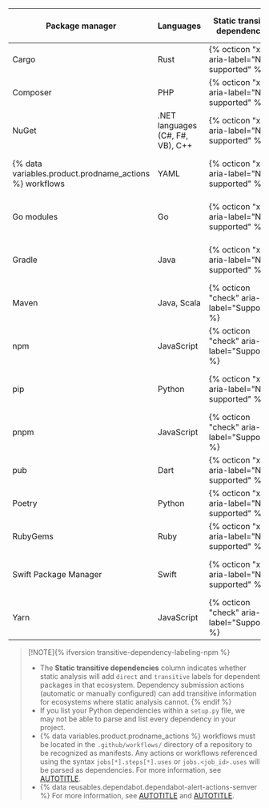 | Package manager | Languages | Static transitive dependencies | Automatic dependency submission | Recommended files | Additional files |
| --- | --- | --- | --- | --- | ---|
| Cargo | Rust | {% octicon "x" aria-label="Not supported" %} | {% octicon "x" aria-label="Not supported" %} | `Cargo.lock` | `Cargo.toml` |
| Composer             | PHP           | {% octicon "x" aria-label="Not supported" %} | {% octicon "x" aria-label="Not supported" %} | `composer.lock` | `composer.json` |
| NuGet | .NET languages (C#, F#, VB), C++  | {% octicon "x" aria-label="Not supported" %} | {% octicon "check" aria-label="Supported" %} | `.csproj`, `.vbproj`, `.nuspec`, `.vcxproj`, `.fsproj` | `packages.config` |
| {% data variables.product.prodname_actions %} workflows | YAML | {% octicon "x" aria-label="Not supported" %} | {% octicon "x" aria-label="Not supported" %} | `.yml`, `.yaml` | {% octicon "x" aria-label="None" %} |
| Go modules | Go | {% octicon "x" aria-label="Not supported" %} | {% octicon "x" aria-label="Not supported" %} |  `go.mod`| {% octicon "x" aria-label="None" %} |
| Gradle | Java  | {% octicon "x" aria-label="Not supported" %} | {% octicon "check" aria-label="Supported" %} |  {% octicon "x" aria-label="None" %} | {% octicon "x" aria-label="None" %} |
| Maven | Java, Scala | {% octicon "check" aria-label="Supported" %} | {% octicon "check" aria-label="Supported" %} | `pom.xml`  | {% octicon "x" aria-label="None" %}  |
| npm | JavaScript | {% octicon "check" aria-label="Supported" %} | {% octicon "x" aria-label="Not supported" %} | `package-lock.json` | `package.json`|
| pip             | Python                    | {% octicon "x" aria-label="Not supported" %} | {% octicon "check" aria-label="Supported" %} | `requirements.txt`, `pipfile.lock` | `pipfile`, `setup.py` |
| pnpm             | JavaScript                    | {% octicon "check" aria-label="Supported" %} | {% octicon "x" aria-label="Not supported" %} | `pnpm-lock.yaml` | `package.json` |
| pub             | Dart                    | {% octicon "x" aria-label="Not supported" %} | {% octicon "x" aria-label="Not supported" %} | `pubspec.lock` | `pubspec.yaml` |
| Poetry | Python                    | {% octicon "x" aria-label="Not supported" %} | {% octicon "x" aria-label="Not supported" %} | `poetry.lock` | `pyproject.toml` |
| RubyGems             | Ruby           | {% octicon "x" aria-label="Not supported" %} | {% octicon "x" aria-label="Not supported" %} | `Gemfile.lock` | `Gemfile`, `*.gemspec` |
| Swift Package Manager | Swift | {% octicon "x" aria-label="Not supported" %} | {% octicon "x" aria-label="Not supported" %} | `Package.resolved` | {% octicon "x" aria-label="None" %} |
| Yarn | JavaScript | {% octicon "check" aria-label="Supported" %} | {% octicon "x" aria-label="Not supported" %} | `yarn.lock` | `package.json` |

> [!NOTE]{% ifversion transitive-dependency-labeling-npm %}
> * The **Static transitive dependencies** column indicates whether static analysis will add `direct` and `transitive` labels for dependent packages in that ecosystem. Dependency submission actions (automatic or manually configured) can add transitive information for ecosystems where static analysis cannot. {% endif %}
> * If you list your Python dependencies within a `setup.py` file, we may not be able to parse and list every dependency in your project.
> * {% data variables.product.prodname_actions %} workflows must be located in the `.github/workflows/` directory of a repository to be recognized as manifests. Any actions or workflows referenced using the syntax `jobs[*].steps[*].uses` or `jobs.<job_id>.uses` will be parsed as dependencies. For more information, see [AUTOTITLE](/actions/using-workflows/workflow-syntax-for-github-actions).
> * {% data reusables.dependabot.dependabot-alert-actions-semver %} For more information, see [AUTOTITLE](/code-security/dependabot/dependabot-alerts/about-dependabot-alerts) and [AUTOTITLE](/code-security/dependabot/dependabot-version-updates/about-dependabot-version-updates).

